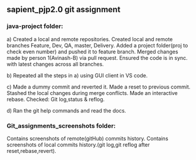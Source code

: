 ## sapient_pjp2.0 git assignment

### java-project folder:
a) Created a local and remote repositories.
   Created local and remote branches Feature, Dev, QA, master, Delivery.
   Added a project folder(proj to check even number) and pushed it to feature branch.
   Merged changes made by person 1(Avinash-B) via pull request.
   Ensured the code is in sync. with latest changes across all branches.
   
b) Repeated all the steps in a) using GUI client in VS code.

c) Made a dummy commit and reverted it.
   Made a reset to previous commit.
   Stashed the local changes during merge conflicts.
   Made an interactive rebase.
   Checked: Git log,status & reflog.
   
  d) Ran the git help commands and read the docs.
  
  ### Git_assignments_screenshots folder:
   Contains screenshots of remote(gitHub) commits history.
   Contains screenshots of local commits history.(git log,git reflog after reset,rebase,revert).
 
